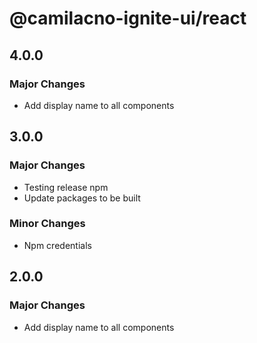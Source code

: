 # @camilacno-ignite-ui/react

## 4.0.0

### Major Changes

- Add display name to all components

## 3.0.0

### Major Changes

- Testing release npm
- Update packages to be built

### Minor Changes

- Npm credentials

## 2.0.0

### Major Changes

- Add display name to all components
